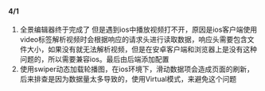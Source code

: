 #### 4/1
1. 全景编辑器终于完成了
但是遇到ios中播放视频打不开，原因是ios客户端使用video标签解析视频时会根据响应的请求头进行读取数据，响应头需要包含文件大小，如果没有就无法解析视频，但是在安卓客户端和浏览器上是没有这种问题的，所以需要兼容ios。最后由后端添加配置
2. 使用swiper动态加载轮播图，在ios环境下，滑动数据项会造成页面的刷新，后来排查是因为数据量太多导致的，使用Virtual模式，来避免这个问题